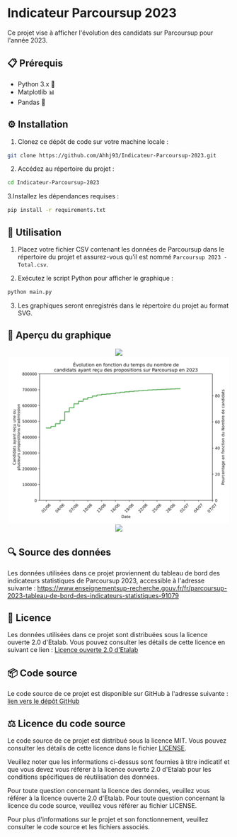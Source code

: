 # Indicateur Parcoursup 2023
Ce projet vise à afficher l'évolution des candidats sur Parcoursup pour l'année 2023.

## 📋 Prérequis
* Python 3.x 🐍
* Matplotlib 📊
* Pandas 🐼

## ⚙️ Installation
1. Clonez ce dépôt de code sur votre machine locale :
```bash
git clone https://github.com/Ahhj93/Indicateur-Parcoursup-2023.git
````

2. Accédez au répertoire du projet :
```bash
cd Indicateur-Parcoursup-2023
```

3.Installez les dépendances requises :

```bash
pip install -r requirements.txt
```

## 🚀 Utilisation
1. Placez votre fichier CSV contenant les données de Parcoursup dans le répertoire du projet et assurez-vous qu'il est nommé `Parcoursup 2023 - Total.csv`.

2. Exécutez le script Python pour afficher le graphique :
```bash
python main.py
```

3. Les graphiques seront enregistrés dans le répertoire du projet au format SVG.

## 👀 Aperçu du graphique
<p align="center">
  <img width="500" src="https://raw.githubusercontent.com/Ahhj93/Indicateur-Parcoursup-2023/main/%C3%89volution%20en%20fonction%20du%20temps%20du%20nombre%20de%20candidats%20sans%20affectation%20sur%20Parcoursup%20en%202023.svg">
  <img width="500" src="https://raw.githubusercontent.com/Ahhj93/Indicateur-Parcoursup-2023/main/%C3%89volution%20en%20fonction%20du%20temps%20du%20nombre%20de%20candidats%20ayant%20re%C3%A7u%20des%20propositions%20sur%20Parcoursup%20en%202023.svg">
  <img width="500" src="https://raw.githubusercontent.com/Ahhj93/Indicateur-Parcoursup-2023/main/%C3%89volution%20en%20fonction%20du%20temps%20du%20statut%20des%20candidats%20sur%20Parcoursup%20en%202023.svg">
</p>

## 🔍 Source des données
Les données utilisées dans ce projet proviennent du tableau de bord des indicateurs statistiques de Parcoursup 2023, accessible à l'adresse suivante : https://www.enseignementsup-recherche.gouv.fr/fr/parcoursup-2023-tableau-de-bord-des-indicateurs-statistiques-91079

## 📄 Licence
Les données utilisées dans ce projet sont distribuées sous la licence ouverte 2.0 d'Etalab. Vous pouvez consulter les détails de cette licence en suivant ce lien : [Licence ouverte 2.0 d'Etalab](https://github.com/etalab/licence-ouverte/blob/master/LO.md)

## 📦 Code source
Le code source de ce projet est disponible sur GitHub à l'adresse suivante : [lien vers le dépôt GitHub](https://github.com/Ahhj93/Indicateur-Parcoursup-2023)

## ⚖️ Licence du code source
Le code source de ce projet est distribué sous la licence MIT. Vous pouvez consulter les détails de cette licence dans le fichier [LICENSE](https://github.com/Ahhj93/Indicateur-Parcoursup-2023/blob/main/LICENSE).

Veuillez noter que les informations ci-dessus sont fournies à titre indicatif et que vous devez vous référer à la licence ouverte 2.0 d'Etalab pour les conditions spécifiques de réutilisation des données.

Pour toute question concernant la licence des données, veuillez vous référer à la licence ouverte 2.0 d'Etalab. Pour toute question concernant la licence du code source, veuillez vous référer au fichier LICENSE.

Pour plus d'informations sur le projet et son fonctionnement, veuillez consulter le code source et les fichiers associés.
